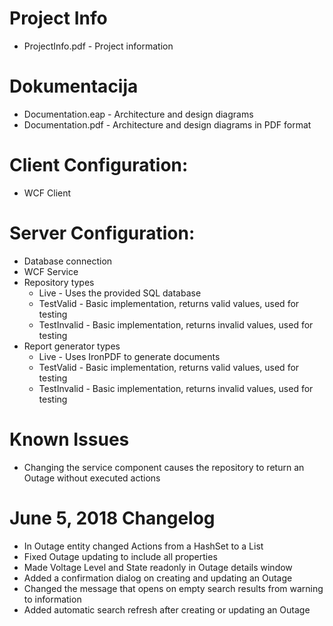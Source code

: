 # Project Info
* ProjectInfo.pdf	- Project information

# Dokumentacija
* Documentation.eap	- Architecture and design diagrams
* Documentation.pdf	- Architecture and design diagrams in PDF format

# Client Configuration:
* WCF Client

# Server Configuration:
* Database connection
* WCF Service
* Repository types
	- Live			- Uses the provided SQL database
	- TestValid		- Basic implementation, returns valid values, used for testing
	- TestInvalid	- Basic implementation, returns invalid values, used for testing
* Report generator types
	- Live			- Uses IronPDF to generate documents
	- TestValid		- Basic implementation, returns valid values, used for testing
	- TestInvalid	- Basic implementation, returns invalid values, used for testing

# Known Issues
* Changing the service component causes the repository to return an Outage without executed actions

# June 5, 2018 Changelog
* In Outage entity changed Actions from a HashSet to a List
* Fixed Outage updating to include all properties
* Made Voltage Level and State readonly in Outage details window
* Added a confirmation dialog on creating and updating an Outage
* Changed the message that opens on empty search results from warning to information
* Added automatic search refresh after creating or updating an Outage
